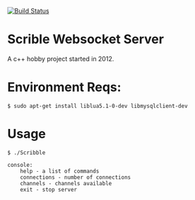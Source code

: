 [![Build Status][circleci-badge]][circleci-link]

[circleci-badge]: https://circleci.com/gh/frankyn/ScribbleWebsocketServer/tree/master.svg?style=svg
[circleci-link]: https://circleci.com/gh/frankyn/ScribbleWebsocketServer/tree/master
# Scrible Websocket Server
A c++ hobby project started in 2012. 

# Environment Reqs:
```
$ sudo apt-get install liblua5.1-0-dev libmysqlclient-dev 
```

# Usage

```
$ ./Scribble

console:
	help - a list of commands
	connections - number of connections
	channels - channels available
	exit - stop server
```

